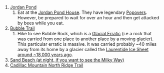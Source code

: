 1. [Jordan Pond](https://www.nps.gov/acad/planyourvisit/jordan-pond.htm)
   1. Eat at the [Jordan Pond House](https://jordanpondhouse.com/). They have legendary [Popovers](https://en.wikipedia.org/wiki/Popover). However, be prepared to wait for over an hour and then get attacked by bees while you eat. 
2. [Bubble Trail](https://www.nps.gov/thingstodo/hike-the-bubbles.htm)
   1. Hike to see Bubble Rock, which is a [Glacial Erratic](https://en.wikipedia.org/wiki/Glacial_erratic) (i.e a rock that was carried from one place to another place by a moving glacier). This particular erratic is massive. It was carried probably ~40 miles away from its home by a glacier called the [Laurentide Ice Sheet around ~18,000 years ago](https://digitalmaine.com/cgi/viewcontent.cgi?referer=https://www.google.com/&httpsredir=1&article=1513&context=mgs_publications). 
3. [Sand Beach (at night, if you want to see the Milky Way)](https://www.nps.gov/thingstodo/swim-sand-beach.htm)
4. [Cadillac Mountain North Ridge Trail](https://www.nps.gov/thingstodo/hike-cadillac-north-ridge-trail.htm)


